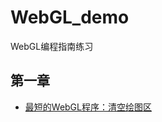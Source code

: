 # WebGL_demo
WebGL编程指南练习

## 第一章
- [最短的WebGL程序：清空绘图区](https://github.com/masakulaYOU/WebGL_demo/tree/master/ch01/HelloCanvas)
